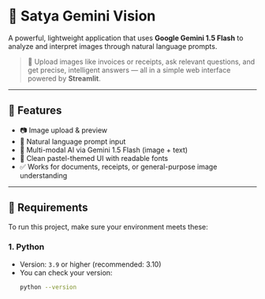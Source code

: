 # 🧠 Satya Gemini Vision

A powerful, lightweight application that uses **Google Gemini 1.5 Flash** to analyze and interpret images through natural language prompts.

> 📸 Upload images like invoices or receipts, ask relevant questions, and get precise, intelligent answers — all in a simple web interface powered by **Streamlit**.

---

## 🌟 Features

- 📷 Image upload & preview
- 💬 Natural language prompt input
- 🤖 Multi-modal AI via Gemini 1.5 Flash (image + text)
- 🎨 Clean pastel-themed UI with readable fonts
- ✅ Works for documents, receipts, or general-purpose image understanding

---

## 🧾 Requirements

To run this project, make sure your environment meets these:

### 1. **Python**

- Version: `3.9` or higher (recommended: 3.10)
- You can check your version:
  ```bash
  python --version
